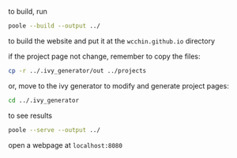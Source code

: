 to build, run

```sh
poole --build --output ../
```

to build the website and put it at the `wcchin.github.io` directory



if the project page not change, remember to copy the files:

```sh
cp -r ../.ivy_generator/out ../projects
```

or, move to the ivy generator to modify and generate project pages:

```sh
cd ../.ivy_generator
```



to see results

```sh
poole --serve --output ../
```

open a webpage at `localhost:8080`

